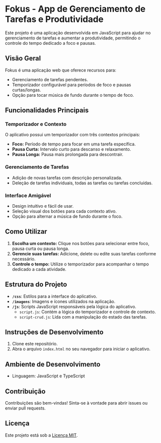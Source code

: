 # Fokus - App de Gerenciamento de Tarefas e Produtividade

Este projeto é uma aplicação desenvolvida em JavaScript para ajudar no gerenciamento de tarefas e aumentar a produtividade, permitindo o controle do tempo dedicado a foco e pausas.

## Visão Geral

Fokus é uma aplicação web que oferece recursos para:

- Gerenciamento de tarefas pendentes.
- Temporizador configurável para períodos de foco e pausas curtas/longas.
- Opção para tocar música de fundo durante o tempo de foco.

## Funcionalidades Principais

### Temporizador e Contexto

O aplicativo possui um temporizador com três contextos principais:

- **Foco:** Período de tempo para focar em uma tarefa específica.
- **Pausa Curta:** Intervalo curto para descanso e relaxamento.
- **Pausa Longa:** Pausa mais prolongada para descontrair.

### Gerenciamento de Tarefas

- Adição de novas tarefas com descrição personalizada.
- Deleção de tarefas individuais, todas as tarefas ou tarefas concluídas.

### Interface Amigável

- Design intuitivo e fácil de usar.
- Seleção visual dos botões para cada contexto ativo.
- Opção para alternar a música de fundo durante o foco.

## Como Utilizar

1. **Escolha um contexto:** Clique nos botões para selecionar entre foco, pausa curta ou pausa longa.
2. **Gerencie suas tarefas:** Adicione, delete ou edite suas tarefas conforme necessário.
3. **Controle o tempo:** Utilize o temporizador para acompanhar o tempo dedicado a cada atividade.

## Estrutura do Projeto

- **`/css`**: Estilos para a interface do aplicativo.
- **`/imagens`**: Imagens e ícones utilizados na aplicação.
- **`/js`**: Scripts JavaScript responsáveis pela lógica do aplicativo.
  - `script.js`: Contém a lógica do temporizador e controle de contexto.
  - `script-crud.js`: Lida com a manipulação do estado das tarefas.

## Instruções de Desenvolvimento

1. Clone este repositório.
2. Abra o arquivo `index.html` no seu navegador para iniciar o aplicativo.

## Ambiente de Desenvolvimento

- Linguagem: JavaScript e TypeScript

## Contribuição

Contribuições são bem-vindas! Sinta-se à vontade para abrir issues ou enviar pull requests.

## Licença

Este projeto está sob a [Licença MIT](LICENSE).
